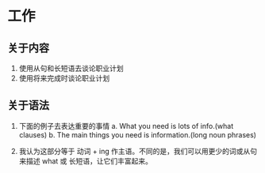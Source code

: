 # 工作

## 关于内容

1. 使用从句和长短语去谈论职业计划
2. 使用将来完成时谈论职业计划

## 关于语法

1. 下面的例子去表达重要的事情
    a. What you need is lots of info.(what clauses)
    b. The main things you need is information.(long noun phrases)

2. 我认为这部分等于 动词 + ing 作主语。不同的是，我们可以用更少的词或从句来描述 what 或 长短语，让它们丰富起来。
